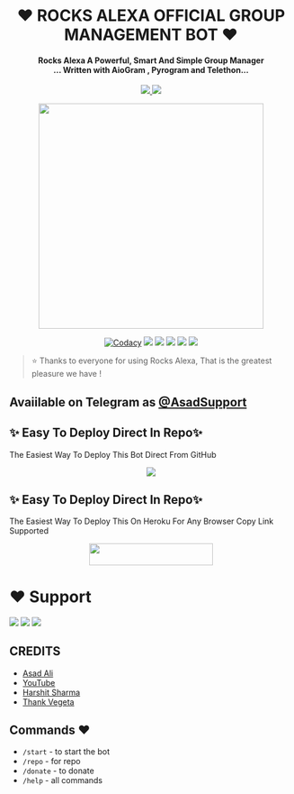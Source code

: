 
<h1 align="center"><b>❤️ ROCKS ALEXA OFFICIAL GROUP MANAGEMENT BOT ❤️</b></h1>

<h4 align="center">Rocks Alexa A Powerful, Smart And Simple Group Manager <br> ... Written with AioGram , Pyrogram and Telethon...</h4>
<p align='center'>
  <a href="https://www.python.org/" alt="made-with-python"> <img src="https://img.shields.io/badge/Made%20with-Python-1f425f.svg?style=flat-square&logo=python&color=blue" /> </a>
  <a href="https://github.com/jankarikiduniya/Rocks-Alexa-Official-Management/graphs/commit-activity" alt="Maintenance"> <img src="https://img.shields.io/badge/Maintained%3F-yes-green.svg?style=flat-square" /> </a>
</p>

<p align="center"><a href="https://t.me/Dr_Asad_Ali"><img src="https://telegra.ph/file/44870675794b9089a4fa8.jpg" width="400"></a></p>

<p align="center">
    <a href="https://app.codacy.com/manual/jankarikiduniya/Rocks-Alexa-Official-Management/dashboard"> <img src="https://img.shields.io/codacy/grade/4d58f2a402b54aed8a7d95f7add45a81?color=brightgreen&logo=codacy&logoColor=green&style=for-the-badge" alt="Codacy" /></a>
    <a href="https://github.com/jankarikiduniya/Rocks-Alexa-Official-Management"> <img src="https://img.shields.io/github/repo-size/jankarikiduniya/Rocks-Alexa-Official-Management?color=orange&logo=github&logoColor=green&style=for-the-badge" /></a>
    <a href="https://github.com/jankarikiduniya/Rocks-Alexa-Official-Management/commits/prince"> <img src="https://img.shields.io/github/last-commit/jankarikiduniya/Rocks-Alexa-Official-Management?color=brown&logo=github&logoColor=green&style=for-the-badge" /></a>
    <a href="https://github.com/jankarikiduniya/Rocks-Alexa-Official-Management/issues"> <img src="https://img.shields.io/github/issues/jankarikiduniya/Rocks-Alexa-Official-Management?color=blueviolet&logo=github&logoColor=green&style=for-the-badge" /></a>
    <a href="https://github.com/jankarikiduniya/Rocks-Alexa-Official-Management/network/members"> <img src="https://img.shields.io/github/forks/jankarikiduniya/Rocks-Alexa-Official-Management?color=red&logo=github&logoColor=green&style=for-the-badge" /></a>  
    <a href="https://pypi.org/project/Telethon/"> <img src="https://img.shields.io/pypi/v/telethon?color=yellow&label=telethon&logo=python&logoColor=green&style=for-the-badge" /></a>
</p>

> ⭐️ Thanks to everyone for using Rocks Alexa, That is the greatest pleasure we have !

## Avaiilable on Telegram as [@AsadSupport](https://t.me/ROCKS_ALEXA_MANAGEMENT_BOT)

## ✨ Easy To Deploy Direct In Repo✨

The Easiest Way To Deploy This Bot Direct From GitHub

<p align="center"><a href="https://heroku.com/deploy"><img src="https://www.herokucdn.com/deploy/button.svg"></a>

## ✨ Easy To Deploy Direct In Repo✨

The Easiest Way To Deploy This On Heroku For Any Browser Copy Link Supported

<p align="center"><a href="https://heroku.com/deploy?template=https://github.com/Sizuka/Sizumi"> <img src="https://img.shields.io/badge/Deploy%20To%20Heroku-black?style=for-the-badge&logo=heroku" width="220" height="38.45"/></a></p>
 
 
# ❤️ Support
<a href="https://t.me/AsadSupport"><img src="https://img.shields.io/badge/Join-Telegram%20Channel-red.svg?logo=Telegram"></a>
<a href="https://t.me/Shayri_Music_Lovers"><img src="https://img.shields.io/badge/Join-Telegram%20Group-blue.svg?logo=telegram"></a>
<a href="https://t.me/Give_Me_Heart"><img src="https://img.shields.io/badge/Give-Me%20Heart-blue.svg?logo=telegram"></a>


## CREDITS

- [Asad Ali](https://t.me/Dr_Asad_Ali)
- [YouTube](https://www.youtube.com/c/JankariKiDuniya)
- [Harshit Sharma](https://t.me/HarshitSharma361)
- [Thank Vegeta](https://github.com/Ctzfamily/VegetaRobot)

## Commands ❤️

- `/start` - to start the bot
- `/repo` - for repo
- `/donate` - to donate
- `/help` - all commands
